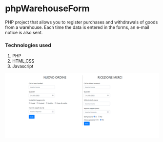 # phpWarehouseForm
PHP project that allows you to register purchases and withdrawals of goods from a warehouse.
Each time the data is entered in the forms, an e-mail notice is also sent.

### Technologies used

1. PHP
2. HTML,CSS
3. Javascript 


![Screenshot](/img/screenshot.PNG)
